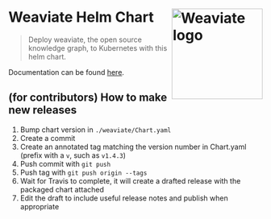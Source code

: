 # Weaviate Helm Chart <img alt='Weaviate logo' src='https://raw.githubusercontent.com/semi-technologies/weaviate/19de0956c69b66c5552447e84d016f4fe29d12c9/docs/assets/weaviate-logo.png' width='180' align='right' />

> Deploy weaviate, the open source knowledge graph, to Kubernetes with this
> helm chart.

Documentation can be found [here](https://www.semi.technology/documentation/weaviate/current/get-started/install.html#kubernetes).

## (for contributors) How to make new releases

1. Bump chart version in `./weaviate/Chart.yaml`
1. Create a commit
1. Create an annotated tag matching the version number in Chart.yaml (prefix
   with a `v`, such as `v1.4.3`)
1. Push commit with `git push`
1. Push tag with `git push origin --tags`
1. Wait for Travis to complete, it will create a drafted release with the
   packaged chart attached
1. Edit the draft to include useful release notes and publish when appropriate


